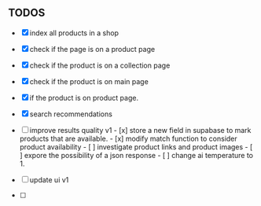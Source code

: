 ## TODOS

- [x] index all products in a shop
- [x] check if the page is on a product page
- [x] check if the product is on a collection page
- [x] check if the product is on main page

- [x] if the product is on product page.
- [x] search recommendations
- [ ] improve results quality v1
        - [x] store a new field in supabase to mark products that are available.
        - [x] modify match function to consider product availability
        - [ ] investigate product links and product images
        - [ ] expore the possibility of a json response
        - [ ] change ai temperature to 1.
- [ ] update ui v1
- [ ]
